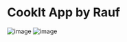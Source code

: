 # CookIt App by Rauf


![image](https://github.com/raufdevo/CookIt/assets/98706594/e09bf079-0639-456c-a59d-b6e7f4b05d04)
![image](https://github.com/raufdevo/CookIt/assets/98706594/33642d33-5f6d-47d4-95e4-21b9f40d901b)
